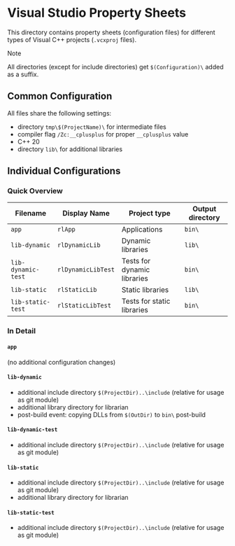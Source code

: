 # Visual Studio Property Sheets

This directory contains property sheets (configuration files) for different types of
Visual C++ projects (`.vcxproj` files).

> [!NOTE]
> All directories (except for include directories) get `$(Configuration)\` added as a suffix.


## Common Configuration
All files share the following settings:
* directory `tmp\$(ProjectName)\` for intermediate files
* compiler flag `/Zc:__cplusplus` for proper `__cplusplus` value
* C++ 20
* directory `lib\` for additional libraries




## Individual Configurations

### Quick Overview

| Filename            | Display Name        | Project type                | Output directory |
|---------------------|---------------------|-----------------------------|------------------|
| `app`               | `rlApp`             | Applications                | `bin\`           |
| `lib-dynamic`       | `rlDynamicLib`      | Dynamic libraries           | `lib\`           |
| `lib-dynamic-test`  | `rlDynamicLibTest`  | Tests for dynamic libraries | `bin\`           |
| `lib-static`        | `rlStaticLib`       | Static libraries            | `lib\`           |
| `lib-static-test`   | `rlStaticLibTest`   | Tests for static libraries  | `bin\`           |


### In Detail

#### `app`
(no additional configuration changes)

#### `lib-dynamic`
* additional include directory `$(ProjectDir)..\include` (relative for usage as git module)
* additional library directory for librarian
* post-build event: copying DLLs from `$(OutDir)` to `bin\` post-build

#### `lib-dynamic-test`
* additional include directory `$(ProjectDir)..\include` (relative for usage as git module)

#### `lib-static`
* additional include directory `$(ProjectDir)..\include` (relative for usage as git module)
* additional library directory for librarian

#### `lib-static-test`
* additional include directory `$(ProjectDir)..\include` (relative for usage as git module)
